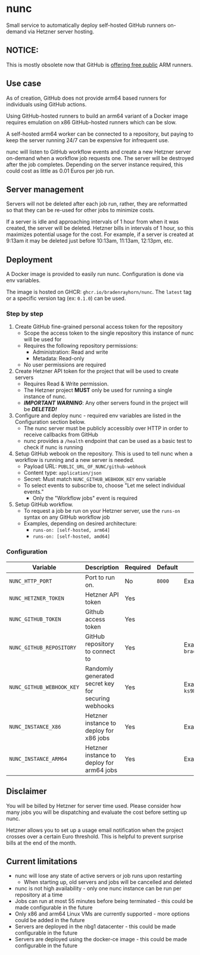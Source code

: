 # nunc

Small service to automatically deploy self-hosted GitHub runners on-demand via Hetzner server hosting.

## NOTICE:

This is mostly obsolete now that GitHub is [offering free public](https://github.blog/changelog/2025-01-16-linux-arm64-hosted-runners-now-available-for-free-in-public-repositories-public-preview/) ARM runners.

## Use case

As of creation, GitHub does not provide arm64 based runners for individuals using GitHub actions.

Using GitHub-hosted runners to build an arm64 variant of a Docker image requires emulation on
x86 GitHub-hosted runners which can be slow.

A self-hosted arm64 worker can be connected to a repository, but paying to keep the server running
24/7 can be expensive for infrequent use.

nunc will listen to GitHub workflow events and create a new Hetzner server on-demand when a workflow
job requests one. The server will be destroyed after the job completes. Depending on the server instance
required, this could cost as little as 0.01 Euros per job run.

## Server management

Servers will not be deleted after each job run, rather, they are reformatted so that they can be
re-used for other jobs to minimize costs.

If a server is idle and approaching intervals of 1 hour from when it was created, the server will be
deleted. Hetzner bills in intervals of 1 hour, so this maximizes potential usage for the cost.
For example, if a server is created at 9:13am it may be deleted just before 10:13am, 11:13am, 12:13pm, etc.

## Deployment

A Docker image is provided to easily run nunc. Configuration is done via env variables.

The image is hosted on GHCR: `ghcr.io/bradenrayhorn/nunc`. The `latest` tag or a specific version tag (ex: `0.1.0`) can be used.

### Step by step

1. Create GitHub fine-grained personal access token for the repository
      - Scope the access token to the single repository this instance of nunc will be used for
      - Requires the following repository permissions:
        - Administration: Read and write
        - Metadata: Read-only
      - No user permissions are required
2. Create Hetzner API token for the project that will be used to create servers
      - Requires Read & Write permission.
      - The Hetzner project **MUST** only be used for running a single instance of nunc.
      - _**IMPORTANT WARNING**_: Any other servers found in the project will be _**DELETED!**_
3. Configure and deploy nunc - required env variables are listed in the Configuration section below.
      - The nunc server must be publicly accessibly over HTTP in order to receive callbacks from GitHub
      - nunc provides a `/health` endpoint that can be used as a basic test to check if nunc is running
4. Setup GitHub webook on the repository. This is used to tell nunc when a workflow is running and a new server is needed.
      - Payload URL: `PUBLIC_URL_OF_NUNC/github-webhook`
      - Content type: `application/json`
      - Secret: Must match `NUNC_GITHUB_WEBHOOK_KEY` env variable
      - To select events to subscribe to, choose "Let me select individual events."
        - Only the "Workflow jobs" event is required
5. Setup GitHub workflow.
      - To request a job be run on your Hetzner server, use the `runs-on` syntax on any GitHub workflow job
      - Examples, depending on desired architecture:
        - `runs-on: [self-hosted, arm64]`
        - `runs-on: [self-hosted, amd64]`

### Configuration

| Variable | Description | Required | Default | Values |
| - | - | - | - | - |
| `NUNC_HTTP_PORT` | Port to run on. | No | `8000` | Example: `8080` |
| `NUNC_HETZNER_TOKEN` | Hetzner API token | Yes | | |
| `NUNC_GITHUB_TOKEN` | Github access token | Yes | | |
| `NUNC_GITHUB_REPOSITORY` | GitHub repository to connect to | Yes | | Example: `bradenrayhorn/nunc` |
| `NUNC_GITHUB_WEBHOOK_KEY` | Randomly generated secret key for securing webhooks | Yes | | Example: `ks9M8nVwGeBLACxzr+cSTQ==` |
| `NUNC_INSTANCE_X86` | Hetzner instance to deploy for x86 jobs | Yes | | Example: `cpx31` |
| `NUNC_INSTANCE_ARM64` | Hetzner instance to deploy for arm64 jobs | Yes | | Example: `cax31` |

## Disclaimer

You will be billed by Hetzner for server time used. Please consider how many jobs you will be dispatching
and evaluate the cost before setting up nunc.

Hetzner allows you to set up a usage email notification when the project crosses over a certain Euro
threshold. This is helpful to prevent surprise bills at the end of the month.

## Current limitations

- nunc will lose any state of active servers or job runs upon restarting
  - When starting up, old servers and jobs will be cancelled and deleted
- nunc is not high availability - only one nunc instance can be run per repository at a time
- Jobs can run at most 55 minutes before being terminated - this could be made configurable in the future
- Only x86 and arm64 Linux VMs are currently supported - more options could be added in the future
- Servers are deployed in the nbg1 datacenter - this could be made configurable in the future
- Servers are deployed using the docker-ce image - this could be made configurable in the future

